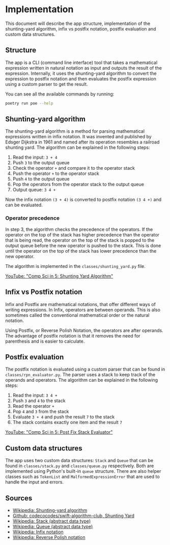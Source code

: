# Implementation

This document will describe the app structure, implementation of the shunting-yard algorithm, infix vs postfix notation, postfix evaluation and custom data structures.

## Structure

The app is a CLI (command line interface) tool that takes a mathematical expression written in natural notation as input and outputs the result of the expression. Internally, it uses the shunting-yard algorithm to convert the expression to postfix notation and then evaluates the postfix expression using a custom parser to get the result.

You can see all the available commands by running:

```bash
poetry run poe --help
```

## Shunting-yard algorithm

The shunting-yard algorithm is a method for parsing mathematical expressions written in infix notation. It was invented and published by Edsger Dijkstra in 1961 and named after its operation resembles a railroad shunting yard. The algorithm can be explained in the following steps:

1. Read the input: `3 + 4`
2. Push `3` to the output queue
3. Check the operator `+` and compare it to the operator stack
4. Push the operator `+` to the operator stack
5. Push `4` to the output queue
6. Pop the operators from the operator stack to the output queue
7. Output queue: `3 4 +`

Now the infix notation `(3 + 4)` is converted to postfix notation `(3 4 +)` and can be evaluated.

### Operator precedence

In step 3, the algorithm checks the precedence of the operators. If the operator on the top of the stack has higher precedence than the operator that is being read, the operator on the top of the stack is popped to the output queue before the new operator is pushed to the stack. This is done until the operator on the top of the stack has lower precedence than the new operator.

The algorithm is implemented in the `classes/shunting_yard.py` file.

[YouTube: "Comp Sci in 5: Shunting Yard Algorithm"](https://www.youtube.com/watch?v=Wz85Hiwi5MY)

## Infix vs Postfix notation

Infix and Postfix are mathematical notations, that offer different ways of writing expressions. In Infix, operators are between operands. This is also sometimes called the conventional mathematical order or the natural notation.

Using Postfix, or Reverse Polish Notation, the operators are after operands. The advantage of postfix notation is that it removes the need for parenthesis and is easier to calculate.

## Postfix evaluation

The postfix notation is evaluated using a custom parser that can be found in `classes/rpn_evaluator.py`. The parser uses a stack to keep track of the operands and operators. The algorithm can be explained in the following steps:

1. Read the input: `3 4 +`
2. Push `3` and `4` to the stack
3. Read the operator `+`
4. Pop `4` and `3` from the stack
5. Evaluate `3 + 4` and push the result `7` to the stack
6. The stack contains exactly one item and the result `7`

[YouTube: "Comp Sci in 5: Post Fix Stack Evaluator"](https://www.youtube.com/watch?v=bebqXO8H4eA)

## Custom data structures

The app uses two custom data structures: `Stack` and `Queue` that can be found in `classes/stack.py` and `classes/queue.py` respectively. Both are implemented using Python's built-in `queue` structure. There are also helper classes such as `TokenList` and `MalformedExpressionError` that are used to handle the input and errors.

## Sources

- [Wikipedia: Shunting-yard algorithm](https://en.wikipedia.org/wiki/Shunting-yard_algorithm)
- [Github: codecocodes/swift-algorithm-club, Shunting Yard](https://aquarchitect.github.io/swift-algorithm-club/Shunting%20Yard/)
- [Wikipedia: Stack (abstract data type)](<https://en.wikipedia.org/wiki/Stack_(abstract_data_type)>)
- [Wikipedia: Queue (abstract data type)](<https://en.wikipedia.org/wiki/Queue_(abstract_data_type)>)
- [Wikipedia: Infix notation](https://en.wikipedia.org/wiki/Infix_notation)
- [Wikipedia: Reverse Polish notation](https://en.wikipedia.org/wiki/Reverse_Polish_notation)
